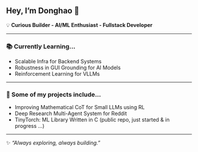 ## Hey, I’m Donghao 👋

💡 **Curious Builder - AI/ML Enthusiast - Fullstack Developer**

---

### 📚 Currently Learning...
- Scalable Infra for Backend Systems
- Robustness in GUI Grounding for AI Models
- Reinforcement Learning for VLLMs

---

### 🚀 Some of my projects include... 
- Improving Mathematical CoT for Small LLMs using RL
- Deep Research Multi-Agent System for Reddit
- TinyTorch: ML Library Written in C (public repo, just started & in progress ...)

---

✨ *“Always exploring, always building.”*
